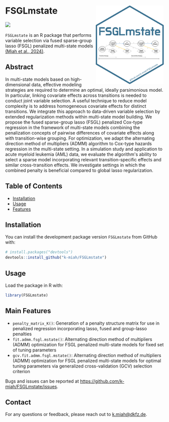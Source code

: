 # FSGLmstate <img src="https://raw.githubusercontent.com/k-miah/FSGLmstate/main/FSGLmstate.png" alt="Package Logo" align="right" height="250" />
[![](https://img.shields.io/badge/doi-10.48550/arXiv.2411.17394-yellow.svg)](https://doi.org/10.48550/arXiv.2411.17394)

`FSGLmstate` is an R package that performs variable selection via fused sparse-group lasso (FSGL) penalized multi-state models [(Miah et al., 2024)](https://doi.org/10.48550/arXiv.2411.17394).

## Abstract

In multi-state models based on high-dimensional data, effective modeling strategies are required to determine an optimal, ideally parsimonious model. 
In particular, linking covariate effects across transitions is needed to conduct joint variable selection. A useful technique to reduce model complexity is to address homogeneous covariate effects for distinct transitions. We integrate this approach to data-driven variable selection by extended regularization methods within multi-state model building. We propose the fused sparse-group lasso (FSGL) penalized Cox-type regression in the framework of multi-state models combining the penalization concepts of pairwise differences of covariate effects along with transition-wise grouping. For optimization, we adapt the alternating direction method of multipliers (ADMM) algorithm to Cox-type hazards regression in the multi-state setting. In a simulation study and application to acute myeloid leukemia (AML) data, we evaluate the algorithm's ability to select a sparse model incorporating relevant transition-specific effects and similar cross-transition effects. We investigate settings in which the combined penalty is beneficial compared to global lasso regularization.

## Table of Contents

- [Installation](#installation)
- [Usage](#usage)
- [Features](#main-features)

## Installation

You can install the development package version `FSGLmstate` from GitHub with:

```R
# install.packages("devtools")
devtools::install_github("k-miah/FSGLmstate")
```

## Usage

Load the package in R with:

```R
library(FSGLmstate)
```

## Main Features

- `penalty_matrix_K()`: Generation of a penalty structure matrix for use in penalized regression incorporating lasso, fused and group-lasso penalties
- `fit.admm.fsgl.mstate()`: Alternating direction method of multipliers (ADMM) optimization for FSGL penalized multi-state models for fixed set of tuning parameters
- `gcv.fit.admm.fsgl.mstate()`: Alternating direction method of multipliers (ADMM) optimization for FSGL penalized multi-state models for optimal tuning parameters via generalized cross-validation (GCV) selection criterion

Bugs and issues can be reported at https://github.com/k-miah/FSGLmstate/issues.

## Contact

For any questions or feedback, please reach out to [k.miah@dkfz.de](mailto:k.miah@dkfz.de).


